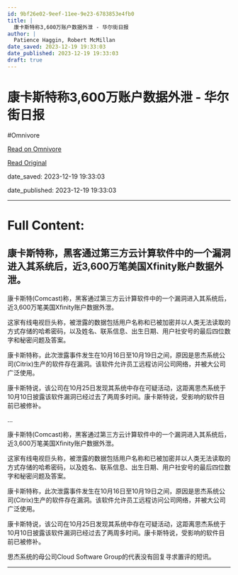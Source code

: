 ```yaml
---
id: 9bf26e02-9eef-11ee-9e23-6783853e4fb0
title: |
  康卡斯特称3,600万账户数据外泄 - 华尔街日报
author: |
  Patience Haggin, Robert McMillan
date_saved: 2023-12-19 19:33:03
date_published: 2023-12-19 19:33:03
draft: true
---
```


# 康卡斯特称3,600万账户数据外泄 - 华尔街日报
#Omnivore

[Read on Omnivore](https://omnivore.app/me/3-600-18c857768bd)

[Read Original](https://cn.wsj.com/amp/articles/%E5%BA%B7%E5%8D%A1%E6%96%AF%E7%89%B9%E7%A7%B03-600%E4%B8%87%E8%B4%A6%E6%88%B7%E6%95%B0%E6%8D%AE%E5%A4%96%E6%B3%84-9e2100a5)

date_saved: 2023-12-19 19:33:03

date_published: 2023-12-19 19:33:03

--- 

# Full Content: 

## 康卡斯特称，黑客通过第三方云计算软件中的一个漏洞进入其系统后，近3,600万笔美国Xfinity账户数据外泄。

康卡斯特(Comcast)称，黑客通过第三方云计算软件中的一个漏洞进入其系统后，近3,600万笔美国Xfinity账户数据外泄。

这家有线电视巨头称，被泄露的数据包括用户名称和已被加密并以人类无法读取的方式存储的哈希密码，以及姓名、联系信息、出生日期、用户社安号的最后四位数字和秘密问题及答案。

康卡斯特称，此次泄露事件发生在10月16日至10月19日之间，原因是思杰系统公司(Citrix)生产的软件存在漏洞。该软件允许员工远程访问公司网络，并被大公司广泛使用。

康卡斯特说，该公司在10月25日发现其系统中存在可疑活动，这距离思杰系统于10月10日披露该软件漏洞已经过去了两周多时间。康卡斯特说，受影响的软件目前已被修补。

...

康卡斯特(Comcast)称，黑客通过第三方云计算软件中的一个漏洞进入其系统后，近3,600万笔美国Xfinity账户数据外泄。

这家有线电视巨头称，被泄露的数据包括用户名称和已被加密并以人类无法读取的方式存储的哈希密码，以及姓名、联系信息、出生日期、用户社安号的最后四位数字和秘密问题及答案。

康卡斯特称，此次泄露事件发生在10月16日至10月19日之间，原因是思杰系统公司(Citrix)生产的软件存在漏洞。该软件允许员工远程访问公司网络，并被大公司广泛使用。

康卡斯特说，该公司在10月25日发现其系统中存在可疑活动，这距离思杰系统于10月10日披露该软件漏洞已经过去了两周多时间。康卡斯特说，受影响的软件目前已被修补。

思杰系统的母公司Cloud Software Group的代表没有回复寻求置评的短讯。

---

